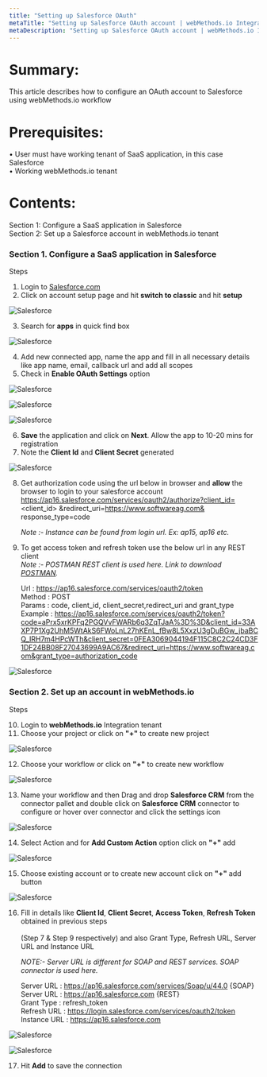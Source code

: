 ```yaml
---
title: "Setting up Salesforce OAuth"
metaTitle: "Setting up Salesforce OAuth account | webMethods.io Integration Workflow"
metaDescription: "Setting up Salesforce OAuth account | webMethods.io Integration Workflow"
---
```


# Summary:
   
This article describes how to configure an OAuth account to Salesforce using webMethods.io workflow<br/> 

# Prerequisites:
•	User must have working tenant of SaaS application, in this case Salesforce<br/> 
•	Working webMethods.io tenant<br/> 

# Contents:

Section 1: Configure a SaaS application in Salesforce <br/> 
Section 2: Set up a Salesforce account in webMethods.io tenant<br/> 

### Section 1. Configure a SaaS application in Salesforce 
Steps 

 1. Login to [Salesforce.com](https://login.salesforce.com)<br/> 
 2. Click on account setup page and hit **switch to classic** and hit **setup**<br/>

![Salesforce](images/1.png)<br/>

 3. Search for **apps** in quick find box<br/>

![Salesforce](images/2.png)<br/>

 4. Add new connected app, name the app and fill in all necessary details like app name, email, callback url and add all scopes<br/>
 5. Check in **Enable OAuth Settings** option<br/>

![Salesforce](images/3.png)<br/>

![Salesforce](images/4.png)<br/>

![Salesforce](images/5.png)<br/>

 6. **Save** the application and click on **Next**. Allow the app to 10-20 mins for registration<br/>
 7. Note the **Client Id** and **Client Secret** generated<br/>

![Salesforce](images/6.png)<br/>

 8. Get authorization code using the url below in browser and **allow** the browser to login to your salesforce account<br/>
    https://ap16.salesforce.com/services/oauth2/authorize?client_id=<client_id> &redirect_uri=https://www.softwareag.com&<br/>
    response_type=code<br/>
    
    *Note :- Instance can be found from login url. Ex: ap15, ap16 etc.*<br/>

 9. To get access token and refresh token use the below url in any REST client <br/>
      *Note :- POSTMAN REST client is used here. Link to download [POSTMAN](https://www.postman.com/downloads/).*<br/>
     
      Url     : https://ap16.salesforce.com/services/oauth2/token<br/>
      Method  : POST<br/>
      Params  : code, client_id, client_secret,redirect_uri and grant_type<br/>
      Example : https://ap16.salesforce.com/services/oauth2/token?code=aPrx5xrKPFq2PGQVvFWARb6q3ZqTJaA%3D%3D&client_id=33AXP7P1Xg2UhM5WtAkS6FWoLnL27hKEnL_fBw8L5XxzU3gDuBGw_jbaBCQ_IRH7m4HPcWTh&client_secret=0FEA3069044194F115C8C2C24CD3F1DF24BB08F27043699A9AC67&redirect_uri=https://www.softwareag.com&grant_type=authorization_code<br/>

![Salesforce](images/r.png)<br/>

 ### Section 2. Set up an account in webMethods.io

 Steps

 10. Login to **webMethods.io** Integration tenant<br/>
 11. Choose your project or click on **"+"** to create new project<br/>

![Salesforce](images/c.png)<br/>

 12. Choose your workflow or click on **"+"** to create new workflow<br/>

![Salesforce](images/8.png)<br/>
 
 13. Name your workflow and then Drag and drop **Salesforce CRM** from the connector pallet and double click on 
     **Salesforce CRM**  connector to configure or hover over connector and click the settings icon<br/>

![Salesforce](images/9.png)<br/>

 14. Select Action and for **Add Custom Action** option click on **"+"** add<br/>

![Salesforce](images/10.png)<br/>

 15. Choose existing account or to create new account click on **"+"** add button<br/>

![Salesforce](images/11.png)<br/>

 16. Fill in details like **Client Id**, **Client Secret**, **Access Token**, **Refresh Token** obtained in previous steps<br/>  
     (Step 7 & Step 9 respectively) and also Grant Type, Refresh URL, Server URL and Instance URL<br/>
     
     *NOTE:- Server URL is different for SOAP and REST services. SOAP connector is used here.*<br/>

      Server URL        : https://ap16.salesforce.com/services/Soap/u/44.0 {SOAP}<br/> 
      Server URL        : https://ap16.salesforce.com {REST}<br/> 
      Grant Type        : refresh_token<br/> 
      Refresh URL       : https://login.salesforce.com/services/oauth2/token<br/> 
      Instance URL      : https://ap16.salesforce.com<br/> 

![Salesforce](images/12.png)<br/> 

![Salesforce](images/13.png)<br/> 

17. Hit **Add** to save the connection<br/> 



